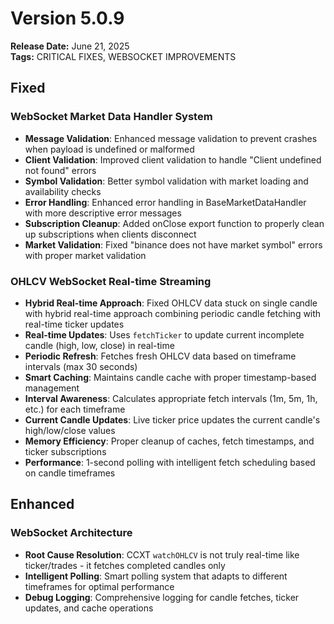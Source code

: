 # Version 5.0.9
**Release Date:** June 21, 2025  
**Tags:** CRITICAL FIXES, WEBSOCKET IMPROVEMENTS

## Fixed

### WebSocket Market Data Handler System
- **Message Validation**: Enhanced message validation to prevent crashes when payload is undefined or malformed
- **Client Validation**: Improved client validation to handle "Client undefined not found" errors
- **Symbol Validation**: Better symbol validation with market loading and availability checks
- **Error Handling**: Enhanced error handling in BaseMarketDataHandler with more descriptive error messages
- **Subscription Cleanup**: Added onClose export function to properly clean up subscriptions when clients disconnect
- **Market Validation**: Fixed "binance does not have market symbol" errors with proper market validation

### OHLCV WebSocket Real-time Streaming
- **Hybrid Real-time Approach**: Fixed OHLCV data stuck on single candle with hybrid real-time approach combining periodic candle fetching with real-time ticker updates
- **Real-time Updates**: Uses `fetchTicker` to update current incomplete candle (high, low, close) in real-time
- **Periodic Refresh**: Fetches fresh OHLCV data based on timeframe intervals (max 30 seconds)
- **Smart Caching**: Maintains candle cache with proper timestamp-based management
- **Interval Awareness**: Calculates appropriate fetch intervals (1m, 5m, 1h, etc.) for each timeframe
- **Current Candle Updates**: Live ticker price updates the current candle's high/low/close values
- **Memory Efficiency**: Proper cleanup of caches, fetch timestamps, and ticker subscriptions
- **Performance**: 1-second polling with intelligent fetch scheduling based on candle timeframes

## Enhanced

### WebSocket Architecture
- **Root Cause Resolution**: CCXT `watchOHLCV` is not truly real-time like ticker/trades - it fetches completed candles only
- **Intelligent Polling**: Smart polling system that adapts to different timeframes for optimal performance
- **Debug Logging**: Comprehensive logging for candle fetches, ticker updates, and cache operations 